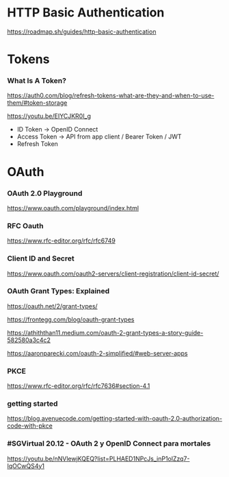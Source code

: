 # HTTP Basic Authentication

https://roadmap.sh/guides/http-basic-authentication

# Tokens

### What Is A Token?
https://auth0.com/blog/refresh-tokens-what-are-they-and-when-to-use-them/#token-storage

https://youtu.be/EIYCJKR0I_g

* ID Token -> OpenID Connect
* Access Token -> API from app client / Bearer Token / JWT
* Refresh Token

# OAuth

###  OAuth 2.0 Playground 
https://www.oauth.com/playground/index.html

### RFC Oauth
https://www.rfc-editor.org/rfc/rfc6749

### Client ID and Secret

https://www.oauth.com/oauth2-servers/client-registration/client-id-secret/

### OAuth Grant Types: Explained

https://oauth.net/2/grant-types/

https://frontegg.com/blog/oauth-grant-types


https://athiththan11.medium.com/oauth-2-grant-types-a-story-guide-582580a3c4c2


https://aaronparecki.com/oauth-2-simplified/#web-server-apps


### PKCE

https://www.rfc-editor.org/rfc/rfc7636#section-4.1


### getting started
https://blog.avenuecode.com/getting-started-with-oauth-2.0-authorization-code-with-pkce



### #SGVirtual 20.12 - OAuth 2 y OpenID Connect para mortales
https://youtu.be/nNVlewjKQEQ?list=PLHAED1NPcJs_inP1olZzq7-IqOCwQS4y1
